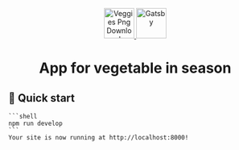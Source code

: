<p align="center">
  <a href="https://seasonalveggies.netlify.app">
  <img src="https://www.nicepng.com/png/detail/145-1459059_veggies-png-download-food-in-circle-png.png" alt="Veggies Png Download - Food In Circle Png@nicepng.com" width="60" height="60">
    <img alt="Gatsby" src="https://www.gatsbyjs.com/Gatsby-Monogram.svg" width="60" />
  </a>
</p>
<h1 align="center">
  App for vegetable in season
</h1>

## 🚀 Quick start

    ```shell
    npm run develop
    ```
    Your site is now running at http://localhost:8000!
